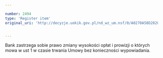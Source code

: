 ```yaml
---

number: 2494
type: 'Register item'
original_uri: 'http://decyzje.uokik.gov.pl/nd_wz_um.nsf/0/A0270A58D282060FC125790A0043A167?OpenDocument'


---
```


Bank zastrzega sobie prawo zmiany wysokości opłat i prowizji o których mowa w ust 1 w czasie trwania Umowy bez konieczności wypowiadania.
